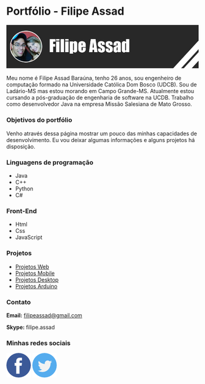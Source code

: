 # Portfólio - Filipe Assad

![Filipe](https://github.com/filipeassad/portifolio/blob/master/Imagens/img%20topo.png)


Meu nome é Filipe Assad Baraúna, tenho 26 anos, sou engenheiro de computação formado na Universidade Católica Dom Bosco (UDCB). Sou de Ladário-MS mas estou morando em Campo Grande-MS. Atualmente estou cursando a pós-graduação de engenharia de software na UCDB. Trabalho como desenvolvedor Java na empresa Missão Salesiana de Mato Grosso. 

### Objetivos do portfólio 

Venho através dessa página mostrar um pouco das minhas capacidades de desenvolvimento. Eu vou deixar algumas informações e alguns projetos há disposição.

### Linguagens de programação

* Java
* C++
* Python
* C#

### Front-End

* Html
* Css
* JavaScript

### Projetos 

* [Projetos Web](https://stackoverflow.com/questions/40013934/severe-a-child-container-failed-during-start-java-util-concurrent-executionexce)
* [Projetos Mobile](https://stackoverflow.com/questions/40013934/severe-a-child-container-failed-during-start-java-util-concurrent-executionexce)
* [Projetos Desktop](https://stackoverflow.com/questions/40013934/severe-a-child-container-failed-during-start-java-util-concurrent-executionexce)
* [Projetos Arduino](https://stackoverflow.com/questions/40013934/severe-a-child-container-failed-during-start-java-util-concurrent-executionexce)

### Contato

**Email:** filipeassad@gmail.com

**Skype:** filipe.assad

### Minhas redes sociais

[![Face](https://github.com/filipeassad/portifolio/blob/master/Imagens/facebook.png)](https://www.facebook.com/filipe.assad "Perfil do Facebook") [![Twitter](https://github.com/filipeassad/portifolio/blob/master/Imagens/twitter.png)](https://twitter.com/lipeassad "Perfil do Twitter")

